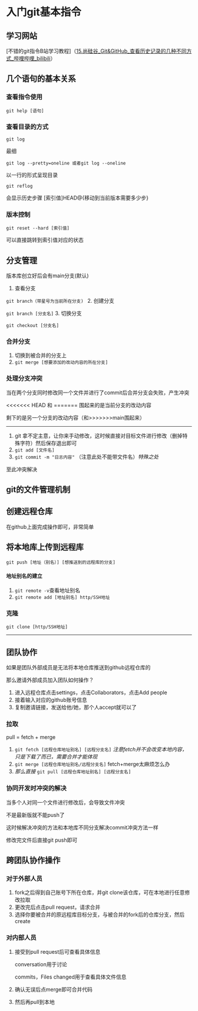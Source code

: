 # 入门git基本指令
## 学习网站
[不错的git指令B站学习教程]（[15.尚硅谷_Git&GitHub_查看历史记录的几种不同方式_哔哩哔哩_bilibili](https://www.bilibili.com/video/BV1pW411A7a5?share_source=copy_web&vd_source=34ed110d766ac5910b35ccc9afedda6e&spm_id_from=333.788.player.switch&p=15)）
## 几个语句的基本关系
### 查看指令使用
`git help [语句]`

### 查看目录的方式
`git log `


最细


`git log --pretty=oneline 或者git log --oneline `


以一行的形式呈现目录


`git reflog`

 
会显示历史步骤 [索引值]HEAD@{移动到当前版本需要多少步}
### 版本控制
`git reset --hard [索引值]` 


可以直接跳转到索引值对应的状态
## 分支管理
版本库创立好后会有main分支(默认)

1. 查看分支 


  `git branch（带星号为当前所在分支) `
2. 创建分支 
 

  `git branch [分支名]`
3. 切换分支 
  

  `git checkout [分支名]`
### 合并分支 
1. 切换到被合并的分支上
2. `git merge [想要添加的改动内容的所在分支]`
### 处理分支冲突
当在两个分支同时修改同一个文件并进行了commit后合并分支会失败，产生冲突


<<<<<<< HEAD 和 ======= 围起来的是当前分支的改动内容


剩下的是另一个分支的改动内容（和>>>>>>>main围起来）

---
1. git 拿不定主意，让你来手动修改，这时候直接对目标文件进行修改（删掉特殊字符）然后保存退出即可
2. `git add [文件名]`
3. `git commit -m "日志内容"`
（注意此处不能带文件名）*特殊之处*


至此冲突解决
## git的文件管理机制


## 创建远程仓库
在github上面完成操作即可，非常简单
## 将本地库上传到远程库
`git push [地址（别名）] [想推送到的远程库的分支]`
#### 地址别名的建立
1. `git remote -v`查看地址别名
2. `git remote add [地址别名] http/SSH地址`
### 克隆
`git clone [http/SSH地址]`

---

## 团队协作
如果是团队外部成员是无法将本地仓库推送到github远程仓库的


那么邀请外部成员加入团队如何操作？
1. 进入远程仓库点击settings，点击Collaborators，点击Add people
2. 接着输入对应的github账号信息 
3. 复制邀请链接，发送给他/她，那个人accept就可以了
### 拉取
pull = fetch + merge
1. `git fetch [远程仓库地址别名] [远程分支名]`
*注意fetch并不会改变本地内容，只是下载了而已，需要合并才能体现*
2. `git merge [远程仓库地址别名/远程分支名]`
fetch+merge太麻烦怎么办
3. *那么直接*
`git pull [远程仓库地址别名] [远程分支名]`
### 协同开发时冲突的解决
当多个人对同一个文件进行修改后，会导致文件冲突


不是最新版就不能push了


这时候解决冲突的方法和本地库不同分支解决commit冲突方法一样


修改完文件后直接git push即可
## 跨团队协作操作
### 对于外部人员

1.  fork之后得到自己账号下所在仓库，并git clone该仓库，可在本地进行任意修改拉取
2. 更改完后点击pull request，请求合并
3. 选择你要被合并的原远程库目标分支，与被合并的fork后的仓库分支，然后create
### 对内部人员
1. 接受到pull request后可查看具体信息
   

   conversation用于讨论
   

   commits，Files changed用于查看具体文件信息
2. 确认无误后点merge即可合并代码
3. 然后再pull到本地

















